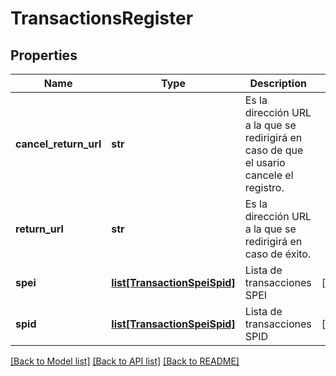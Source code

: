 # TransactionsRegister

## Properties
Name | Type | Description | Notes
------------ | ------------- | ------------- | -------------
**cancel_return_url** | **str** | Es la dirección URL a la que se redirigirá en caso de que el usario cancele el registro. | 
**return_url** | **str** | Es la dirección URL a la que se redirigirá en caso de éxito. | 
**spei** | [**list[TransactionSpeiSpid]**](TransactionSpeiSpid.md) | Lista de transacciones SPEI | [optional] 
**spid** | [**list[TransactionSpeiSpid]**](TransactionSpeiSpid.md) | Lista de transacciones SPID | [optional] 

[[Back to Model list]](../README.md#documentation-for-models) [[Back to API list]](../README.md#documentation-for-api-endpoints) [[Back to README]](../README.md)

